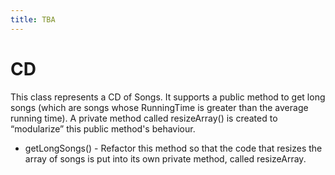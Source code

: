 ```yaml
---
title: TBA
---
```

# CD

This class represents a CD of Songs. It supports a public method to get long songs (which are songs whose RunningTime is greater than the average running time). A private method called resizeArray() is created to “modularize” this public method's behaviour.

* getLongSongs() - Refactor this method so that the code that resizes the array of songs is put into its own private method, called resizeArray.
